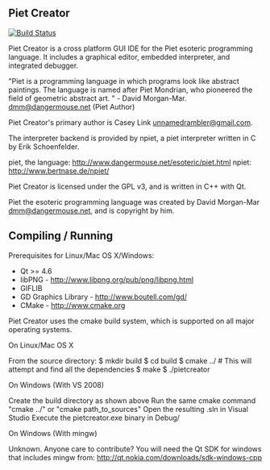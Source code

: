 Piet Creator
-------------------------------------------------------------------------------

[![Build Status](https://travis-ci.org/Ramblurr/PietCreator.svg?branch=master)](https://travis-ci.org/Ramblurr/PietCreator)

Piet Creator is a cross platform GUI IDE for the Piet esoteric programming
language. It includes a graphical editor, embedded interpreter, and integrated
debugger.

"Piet is a programming language in which programs look like abstract
paintings. The language is named after Piet Mondrian, who pioneered the
field of geometric abstract art. " - David Morgan-Mar. dmm@dangermouse.net (Piet Author)

Piet Creator's primary author is Casey Link <unnamedrambler@gmail.com>.

The interpreter backend is provided by npiet, a piet interpreter written in C by
Erik Schoenfelder.

piet, the language: http://www.dangermouse.net/esoteric/piet.html
npiet: http://www.bertnase.de/npiet/

Piet Creator is licensed under the GPL v3, and is written in C++ with Qt.

Piet the esoteric programming language was created by David Morgan-Mar <dmm@dangermouse.net>,
and is copyright by him.

Compiling / Running
----------------
Prerequisites for Linux/Mac OS X/Windows:

* Qt >= 4.6
* libPNG  - http://www.libpng.org/pub/png/libpng.html
* GIFLIB
* GD Graphics Library - http://www.boutell.com/gd/
* CMake - http://www.cmake.org

Piet Creator uses the cmake build system, which is supported on all major
operating systems.

On Linux/Mac OS X

From the source directory:
$ mkdir build
$ cd build
$ cmake ../   # This will attempt and find all the dependencies
$ make
$ ./pietcreator


On Windows (With VS 2008)

Create the build directory as shown above
Run the same cmake command "cmake ../" or "cmake path_to_sources"
Open the resulting .sln in Visual Studio
Execute the pietcreator.exe binary in Debug/

On Windows (With mingw)

Unknown. Anyone care to contribute?
You will need the Qt SDK for windows that includes mingw from:
http://qt.nokia.com/downloads/sdk-windows-cpp
